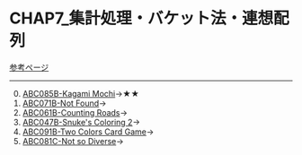 # CHAP7_集計処理・バケット法・連想配列

[参考ページ](https://tinyurl.com/y9ahckza)

---
0. [ABC085B-Kagami Mochi](https://atcoder.jp/contests/abc085/tasks/abc085_b)→★★
1. [ABC071B-Not Found](https://atcoder.jp/contests/abc071/tasks/abc071_b)→
2. [ABC061B-Counting Roads](https://atcoder.jp/contests/abc061/tasks/abc061_b)→
3. [ABC047B-Snuke's Coloring 2](https://atcoder.jp/contests/abc047/tasks/abc047_b)→
4. [ABC091B-Two Colors Card Game](https://atcoder.jp/contests/abc091/tasks/abc091_b)→
5. [ABC081C-Not so Diverse](https://atcoder.jp/contests/abc081/tasks/arc086_a)→
